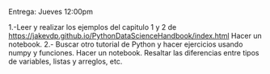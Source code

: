 Entrega: Jueves 12:00pm

1.-Leer y realizar los ejemplos del  capitulo 1 y 2 de https://jakevdp.github.io/PythonDataScienceHandbook/index.html
Hacer un notebook. 
2.- Buscar otro tutorial de Python y hacer ejercicios usando numpy y funciones. Hacer un notebook.
Resaltar las diferencias entre tipos de variables, listas y arreglos, etc. 
